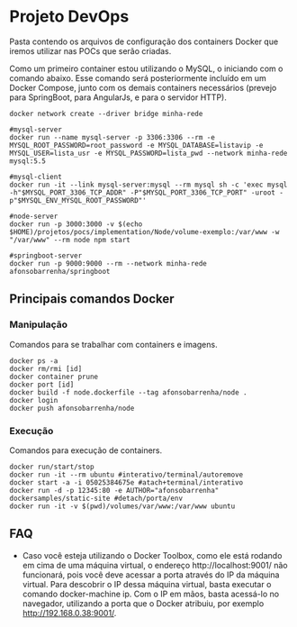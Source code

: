 # Projeto DevOps
Pasta contendo os arquivos de configuração dos containers Docker que iremos utilizar nas POCs que serão criadas.

Como um primeiro container estou utilizando o MySQL, o iniciando com o comando abaixo. Esse comando será posteriormente incluído em um Docker Compose, junto com os demais containers necessários (prevejo para SpringBoot, para AngularJs, e para o servidor HTTP).
```
docker network create --driver bridge minha-rede

#mysql-server
docker run --name mysql-server -p 3306:3306 --rm -e MYSQL_ROOT_PASSWORD=root_password -e MYSQL_DATABASE=listavip -e MYSQL_USER=lista_usr -e MYSQL_PASSWORD=lista_pwd --network minha-rede mysql:5.5
 
#mysql-client
docker run -it --link mysql-server:mysql --rm mysql sh -c 'exec mysql -h"$MYSQL_PORT_3306_TCP_ADDR" -P"$MYSQL_PORT_3306_TCP_PORT" -uroot -p"$MYSQL_ENV_MYSQL_ROOT_PASSWORD"'

#node-server
docker run -p 3000:3000 -v $(echo $HOME)/projetos/pocs/implementation/Node/volume-exemplo:/var/www -w "/var/www" --rm node npm start

#springboot-server
docker run -p 9000:9000 --rm --network minha-rede afonsobarrenha/springboot
```
## Principais comandos Docker
### Manipulação
Comandos para se trabalhar com containers e imagens.
```
docker ps -a
docker rm/rmi [id]
docker container prune
docker port [id]
docker build -f node.dockerfile --tag afonsobarrenha/node .
docker login
docker push afonsobarrenha/node
```
### Execução
Comandos para execução de containers.
```
docker run/start/stop
docker run -it --rm ubuntu #interativo/terminal/autoremove
docker start -a -i 05025384675e #atach+terminal/interativo
docker run -d -p 12345:80 -e AUTHOR="afonsobarrenha" dockersamples/static-site #detach/porta/env
docker run -it -v $(pwd)/volumes/var/www:/var/www ubuntu
```
## FAQ
- Caso você esteja utilizando o Docker Toolbox, como ele está rodando em cima de uma máquina virtual, o endereço http://localhost:9001/ não funcionará, pois você deve acessar a porta através do IP da máquina virtual. Para descobrir o IP dessa máquina virtual, basta executar o comando docker-machine ip. Com o IP em mãos, basta acessá-lo no navegador, utilizando a porta que o Docker atribuiu, por exemplo http://192.168.0.38:9001/.
